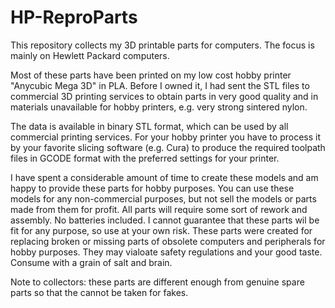 <h1>HP-ReproParts</h1>
<p>This repository collects my 3D printable parts for computers.
The focus is mainly on Hewlett Packard computers.
</p>
<p>Most of these parts have been printed on my low cost hobby printer "Anycubic Mega 3D" in PLA.
Before I owned it, I had sent the STL files to commercial 3D printing services to obtain parts in very good quality and in materials unavailable for hobby printers, e.g. very strong sintered nylon.
</p>

<p>The data is available in binary STL format, which can be used by all commercial printing services.
For your hobby printer you have to process it by your favorite slicing software (e.g. Cura) to produce the required toolpath files in GCODE format with the preferred settings for your printer.
</p>
<p>I have spent a considerable amount of time to create these models and am happy to provide these parts for hobby purposes.
You can use these models for any non-commercial purposes, but not sell the models or parts made from them for profit.
All parts will require some sort of rework and assembly. No batteries included.
I cannot guarantee that these parts wil be fit for any purpose, so use at your own risk.
These parts were created for replacing broken or missing parts of obsolete computers and peripherals for hobby purposes. They may vialoate safety regulations and your good taste. Consume with a grain of salt and brain.
</p>

<p>Note to collectors: these parts are different enough from genuine spare parts so that the cannot be taken for fakes.
</p>
